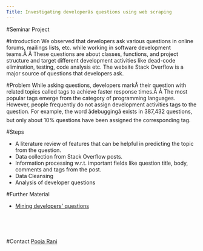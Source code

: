 ```yaml
---
Title: Investigating developerâs questions using web scraping
---
```


#Seminar Project
<br><p>
#Introduction
We observed that developers ask various questions in online forums, mailings
lists, etc. while working in software development teams.Â Â These questions are
about classes, functions, and project structure and target different development
activities like dead-code elimination, testing, code analysis etc. The website Stack
Overflow is a major source of questions that developers ask.

#Problem
While asking questions, developers markÂ their question with related topics called tags to achieve faster response times.Â Â The most popular tags emerge from the category of programming languages. However, people frequently do not assign development activities tags to the question.
For example, the word âdebuggingâ exists in 387,432 questions, but only about
10% questions have been assigned the corresponding tag.

#Steps

-  A literature review of features that can be helpful in predicting the topic from the question.
-  Data collection from Stack Overflow posts.
-  Information processing w.r.t. important fields like question title, body, comments and tags from the post.
-  Data Cleansing
-  Analysis of developer questions

#Further Material

-  [Mining developers' questions](http://scg.unibe.ch/download/softwarecomposition/2019-01-08-Mathias-Investigating_developers_questions_using_web%20scraping.pdf)

<br><p><br></p>
#Contact 
[Pooja Rani](%base_url%/staff/Pooja-Rani)
<p><br></p>
